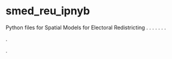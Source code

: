 # smed_reu_ipnyb
Python files for Spatial Models for Electoral Redistricting
.
.
.
.
.
.
.


.


.








